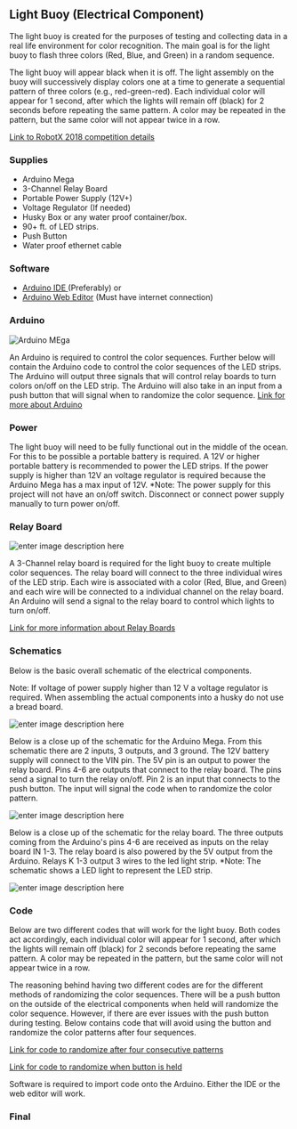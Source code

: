 
## **Light Buoy (Electrical Component)**
The light buoy is created for the purposes of testing and collecting data in a real life environment for color recognition. The main goal is for the light buoy to flash three colors (Red, Blue, and Green) in a random sequence.  

The light buoy will appear black when it is off. The light assembly on the buoy will successively display colors one at a time to generate a sequential pattern of three colors (e.g., red-green-red). Each individual color will appear for 1 second, after which the lights will remain off (black) for 2 seconds before repeating the same pattern. A color may be repeated in the pattern, but the same color will not appear twice in a row.

[Link to RobotX 2018 competition details
](https://www.robotx.org/images/RobotX-2018-Tasks_v2.0.pdf)

### **Supplies**

 - Arduino Mega
 - 3-Channel Relay Board
 - Portable Power Supply (12V+)
 - Voltage Regulator (If needed)
 - Husky Box or any water proof container/box.
 - 90+ ft. of LED strips. 
 - Push Button
 - Water proof ethernet cable

### **Software**

 - [Arduino IDE ](https://www.arduino.cc/en/Main/Software)(Preferably)
 or
 - [Arduino Web Editor](https://create.arduino.cc/) (Must have internet connection)
 
 ### **Arduino**
 
![Arduino MEga](https://www.arduino.cc/en/uploads/Main/ArduinoMega.jpg)

An Arduino is required to control the color sequences. Further below will contain the Arduino code to control the color sequences of the LED strips. The Arduino will output three signals that will control relay boards to turn colors on/off on the LED strip. The Arduino will also take in an input from a push button that will signal when to randomize the color sequence.
[Link for more about Arduino
](https://www.arduino.cc/en/Tutorial/HomePage)

### **Power**

The light buoy will need to be fully functional out in the middle of the ocean. For this to be possible a portable battery is required. A 12V or higher portable battery is recommended to power the LED strips. If the power supply is higher than 12V an voltage regulator is required because the Arduino Mega has a max input of 12V. *Note: The power supply for this project will not have an on/off switch. Disconnect or connect power supply manually to turn power on/off.

### **Relay Board**
 
![enter image description here](https://www.inventelectronics.com/wp-content/uploads/2017/04/3-channel-relay-2.jpg)
 
 A 3-Channel relay board is required for the light buoy to create multiple color sequences. The relay board will connect to the three individual wires of the LED strip. Each wire is associated with a color (Red, Blue, and Green) and each wire will be connected to a individual channel on the relay board. An Arduino will send a signal to the relay board to control which lights to turn on/off. 
 
[Link for more information about Relay Boards](https://howtomechatronics.com/tutorials/arduino/control-high-voltage-devices-arduino-relay-tutorial/)



### **Schematics**

Below is the basic overall schematic of the electrical components. 

Note: If voltage of power supply higher than 12 V a voltage regulator is required. When assembling the actual components into a husky do not use a bread board. 
 
![enter image description here](https://lh3.googleusercontent.com/oK2wUOcoyEaFhKDlpQ-Dj-eCkadwH8e-oe7Gd6JenzbL-Vspa9L-EAWKxP4K5cVqQU1F2sPwuRGq)

Below is a close up of the schematic for the Arduino Mega. From this schematic there are 2 inputs, 3 outputs, and 3 ground. The 12V battery supply will connect to the VIN pin. The 5V pin is an output to power the relay board. Pins 4-6 are outputs that connect to the relay board. The pins send a signal to turn the relay on/off. Pin 2 is an input that connects to the push button. The input will signal the code when to randomize the color pattern. 

![enter image description here](https://lh3.googleusercontent.com/JOhRVOfFbIGac3HqZIaRFvxmVnimNKUcZFjI--oJ71ckJSwrU2Cg5v9i-6og7xXrWdNaZAsZpNto)

Below is a close up of the schematic for the relay board. The three outputs coming from the Arduino's pins 4-6 are received as inputs on the relay board IN 1-3. The relay board is also powered by the 5V output from the Arduino. Relays K 1-3 output 3 wires to the led light strip. *Note: The schematic shows a LED light to represent the LED strip. 

![enter image description here](https://lh3.googleusercontent.com/vOm3j_ioa97sHyetp2GTIU1-SRyaDiq9Ij365_kClWMecO1_mnfdXGt7gWO0VDkQ75LfTE7BLT4G)

### **Code**

Below are two different codes that will work for the light buoy. Both codes act accordingly, each individual color will appear for 1 second, after which the lights will remain off (black) for 2 seconds before repeating the same pattern. A color may be repeated in the pattern, but the same color will not appear twice in a row.

The reasoning behind having two different codes are for the different methods of randomizing the color sequences. There will be a push button on the outside of the electrical components when held will randomize the color sequence. However, if there are ever issues with the push button during testing. Below contains code that will avoid using the button and randomize the color patterns after four sequences. 

[Link for code to randomize after four consecutive patterns](https://github.com/riplaboratory/Kanaloa/blob/master/Projects/DeepLearning/ScanTheCode/Arduino/a20181013/a20181013_scanTheCode.ino)

[Link for code to randomize when button is held](https://github.com/riplaboratory/Kanaloa/blob/master/Projects/DeepLearning/ScanTheCode/Arduino/STCRandButton)

Software is required to import code onto the Arduino. Either the IDE or the web editor will work. 

### **Final**
